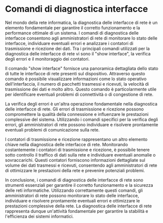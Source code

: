 # Comandi di diagnostica interfacce

Nel mondo della rete informatica, la diagnostica delle interfacce di rete è un elemento fondamentale per garantire il corretto funzionamento e la performance ottimale di un sistema. I comandi di diagnostica delle interfacce consentono agli amministratori di rete di monitorare lo stato delle interfacce, individuare eventuali errori e analizzare i contatori di trasmissione e ricezione dei dati. Tra i principali comandi utilizzati per la diagnostica delle interfacce di rete vi sono il "show interface", la verifica degli errori e il monitoraggio dei contatori.

Il comando "show interface" fornisce una panoramica dettagliata dello stato di tutte le interfacce di rete presenti sul dispositivo. Attraverso questo comando è possibile visualizzare informazioni come lo stato operativo dell'interfaccia, il numero di pacchetti trasmessi e ricevuti, la velocità di trasmissione dei dati e molto altro. Questo comando è particolarmente utile per identificare eventuali problemi di connettività o di congestione di rete.

La verifica degli errori è un'altra operazione fondamentale nella diagnostica delle interfacce di rete. Gli errori di trasmissione e ricezione possono compromettere la qualità della connessione e influenzare le prestazioni complessive del sistema. Utilizzando i comandi specifici per la verifica degli errori, gli amministratori di rete possono individuare e risolvere prontamente eventuali problemi di comunicazione sulla rete.

I contatori di trasmissione e ricezione rappresentano un altro elemento chiave nella diagnostica delle interfacce di rete. Monitorando costantemente i contatori di trasmissione e ricezione, è possibile tenere sotto controllo il traffico di dati sulla rete e individuare eventuali anomalie o sovraccarichi. Questi contatori forniscono informazioni dettagliate sul volume dei dati trasmessi e ricevuti, consentendo agli amministratori di rete di ottimizzare le prestazioni della rete e prevenire potenziali problemi.

In conclusione, i comandi di diagnostica delle interfacce di rete sono strumenti essenziali per garantire il corretto funzionamento e la sicurezza delle reti informatiche. Utilizzando correttamente questi comandi, gli amministratori di rete possono monitorare lo stato delle interfacce, individuare e risolvere prontamente eventuali errori e ottimizzare le prestazioni complessive della rete. La diagnostica delle interfacce di rete rappresenta dunque un'attività fondamentale per garantire la stabilità e l'efficienza dei sistemi informatici.